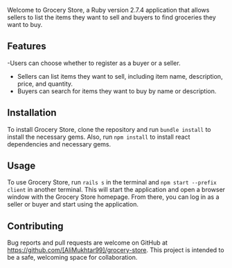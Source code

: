 Welcome to Grocery Store, a Ruby version 2.7.4 application that allows sellers to list the items they want to sell and buyers to find groceries they want to buy.

## Features

-Users can choose whether to register as a buyer or a seller.

- Sellers can list items they want to sell, including item name, description, price, and quantity.
- Buyers can search for items they want to buy by name or description.

## Installation

To install Grocery Store, clone the repository and run `bundle install` to install the necessary gems. Also, run `npm install` to install react dependencies and necessary gems.

## Usage

To use Grocery Store, run `rails s` in the terminal and `npm start --prefix client` in another terminal. This will start the application and open a browser window with the Grocery Store homepage. From there, you can log in as a seller or buyer and start using the application.

## Contributing

Bug reports and pull requests are welcome on GitHub at https://github.com/[AliMukhtar99]/grocery-store. This project is intended to be a safe, welcoming space for collaboration.
